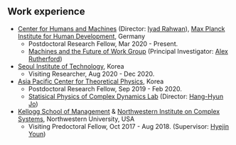 Work experience
------
* [Center for Humans and Machines](https://www.mpib-berlin.mpg.de/chm) (Director: [Iyad Rahwan](https://rahwan.me/)), [Max Planck Institute for Human Development](https://www.mpib-berlin.mpg.de/en), Germany
  * Postdoctoral Research Fellow, Mar 2020 - Present.
  * [Machines and the Future of Work Group](https://www.mpib-berlin.mpg.de/444689/theme-machines-and-the-future-of-work) (Principal Investigator: [Alex Rutherford](http://www.alexrutherford.org/))
* [Seoul Institute of Technology](http://www.sit.re.kr/user/nd24537.do?menuCode=engsite), Korea
  * Visiting Researcher, Aug 2020 - Dec 2020.
* [Asia Pacific Center for Theoretical Physics](https://www.apctp.org/main/index.php), Korea 
  * Postdoctoral Research Fellow, Sep 2019 - Feb 2020.
  * [Statisical Physics of Complex Dynamics Lab](https://sites.google.com/site/codylab2/) (Director: [Hang-Hyun Jo](https://sites.google.com/site/h2jo23/))
* [Kellogg School of Management](https://www.kellogg.northwestern.edu) & [Northwestern Institute on Complex Systems](https://www.nico.northwestern.edu), Northwestern University, USA
  * Visiting Predoctoral Fellow, Oct 2017 - Aug 2018. (Supervisor: [Hyejin Youn](http://hyoun.me/))
